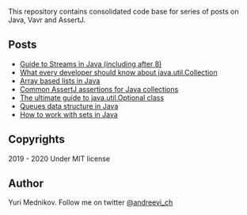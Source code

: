 This repository contains consolidated code base for series of posts on Java, Vavr and AssertJ. 

## Posts

* [Guide to Streams in Java (including after 8)](https://mednikov.net/guide-to-streams-in-java-including-after-8/)
* [What every developer should know about java.util.Collection](https://mednikov.net/java-util-collection/)
* [Array based lists in Java](https://mednikov.net/array-based-lists-in-java/)
* [Common AssertJ assertions for Java collections](https://mednikov.net/common-assertj-assertions-for-java-collections/)
* [The ultimate guide to java.util.Optional class](https://mednikov.net/the-ultimate-guide-to-java-util-optional-class/)
* [Queues data structure in Java](https://mednikov.net/queues-data-structure-in-java/)
* [How to work with sets in Java](https://mednikov.net/how-to-work-with-sets-in-java/)

## Copyrights

2019 - 2020 Under MIT license

## Author

Yuri Mednikov. Follow me on twitter [@andreevi_ch](https://twitter.com/andreevi_ch)